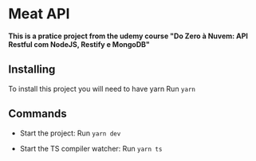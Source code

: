 # Meat API
**This is a pratice project from the udemy course "Do Zero à Nuvem: API Restful com NodeJS, Restify e MongoDB"**
## Installing
To install this project you will need to have yarn
Run `yarn`

## Commands
- Start the project:
Run `yarn dev`

- Start the TS compiler watcher:
Run `yarn ts`